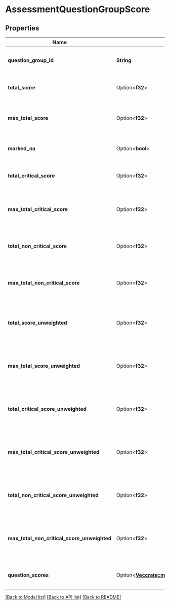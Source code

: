 # AssessmentQuestionGroupScore

## Properties

Name | Type | Description | Notes
------------ | ------------- | ------------- | -------------
**question_group_id** | **String** | The ID of the question group | 
**total_score** | Option<**f32**> | The total score for the questions | [optional][readonly]
**max_total_score** | Option<**f32**> | The maximum total score for the questions | [optional][readonly]
**marked_na** | Option<**bool**> | True if this question group is marked NA | [optional]
**total_critical_score** | Option<**f32**> | The total score for the critical questions | [optional][readonly]
**max_total_critical_score** | Option<**f32**> | The maximum total score for the critical questions | [optional][readonly]
**total_non_critical_score** | Option<**f32**> | The total score for the non-critical questions | [optional][readonly]
**max_total_non_critical_score** | Option<**f32**> | The maximum total score for the non-critical questions | [optional][readonly]
**total_score_unweighted** | Option<**f32**> | The unweighted total score for this question group | [optional][readonly]
**max_total_score_unweighted** | Option<**f32**> | The maximum unweighted total score for this question group | [optional][readonly]
**total_critical_score_unweighted** | Option<**f32**> | The unweighted total score for the critical questions | [optional][readonly]
**max_total_critical_score_unweighted** | Option<**f32**> | The maximum unweighted total score for the critical questions | [optional][readonly]
**total_non_critical_score_unweighted** | Option<**f32**> | The total unweighted score for the non-critical questions | [optional][readonly]
**max_total_non_critical_score_unweighted** | Option<**f32**> | The maximum unweighted total score for the non-critical questions | [optional][readonly]
**question_scores** | Option<[**Vec<crate::models::AssessmentQuestionScore>**](AssessmentQuestionScore.md)> | The individual question scores | [optional]

[[Back to Model list]](../README.md#documentation-for-models) [[Back to API list]](../README.md#documentation-for-api-endpoints) [[Back to README]](../README.md)


